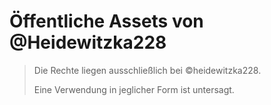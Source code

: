 # Öffentliche Assets von @Heidewitzka228
> Die Rechte liegen ausschließlich bei ©heidewitzka228.
>
> Eine Verwendung in jeglicher Form ist untersagt.
